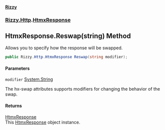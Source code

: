 #### [Rizzy](index.md 'index')
### [Rizzy.Http](Rizzy.Http.md 'Rizzy.Http').[HtmxResponse](Rizzy.Http.HtmxResponse.md 'Rizzy.Http.HtmxResponse')

## HtmxResponse.Reswap(string) Method

Allows you to specify how the response will be swapped.

```csharp
public Rizzy.Http.HtmxResponse Reswap(string modifier);
```
#### Parameters

<a name='Rizzy.Http.HtmxResponse.Reswap(string).modifier'></a>

`modifier` [System.String](https://docs.microsoft.com/en-us/dotnet/api/System.String 'System.String')

The hx-swap attributes supports modifiers for changing the behavior of the swap.

#### Returns
[HtmxResponse](Rizzy.Http.HtmxResponse.md 'Rizzy.Http.HtmxResponse')  
This [HtmxResponse](Rizzy.Http.HtmxResponse.md 'Rizzy.Http.HtmxResponse') object instance.